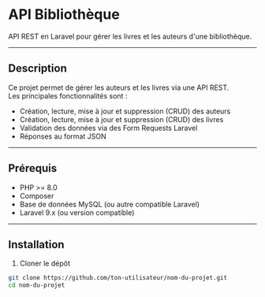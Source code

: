 # API Bibliothèque

API REST en Laravel pour gérer les livres et les auteurs d'une bibliothèque.

---

## Description

Ce projet permet de gérer les auteurs et les livres via une API REST.  
Les principales fonctionnalités sont :  
- Création, lecture, mise à jour et suppression (CRUD) des auteurs  
- Création, lecture, mise à jour et suppression (CRUD) des livres  
- Validation des données via des Form Requests Laravel  
- Réponses au format JSON

---

## Prérequis

- PHP >= 8.0  
- Composer  
- Base de données MySQL (ou autre compatible Laravel)  
- Laravel 9.x (ou version compatible)

---

## Installation

1. Cloner le dépôt  
```bash
git clone https://github.com/ton-utilisateur/nom-du-projet.git
cd nom-du-projet
